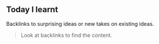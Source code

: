 ## Today I learnt
Backlinks to surprising ideas or new takes on existing ideas.

> Look at backlinks to find the content.
